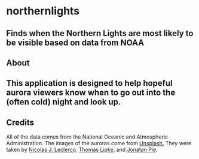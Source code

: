 # northernlights
Finds when the Northern Lights are most likely to be visible based on data from NOAA
---
## About
This application is designed to help hopeful aurora viewers know when to go out into the (often cold) night and look up.
---
## Credits
All of the data comes from the National Oceanic and Atmospheric Administration. The images of the auroras come from [Unsplash.](https://unsplash.com/) They were taken by [Nicolas J. Leclercq](https://unsplash.com/photos/va_nrBLonf8?utm_source=unsplash&utm_medium=referral&utm_content=creditCopyText), [Thomas Lipke](https://unsplash.com/photos/oIuDXlOJSiE?utm_source=unsplash&utm_medium=referral&utm_content=creditCopyText), and [Jonatan Pie](https://unsplash.com/photos/-3h8OXvt4-0?utm_source=unsplash&utm_medium=referral&utm_content=creditCopyText).